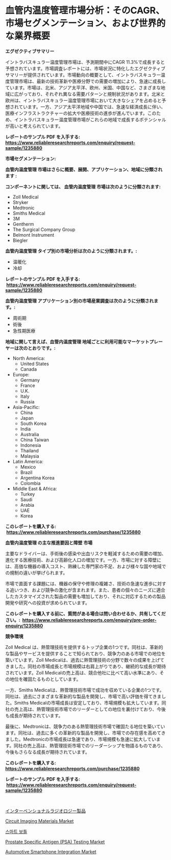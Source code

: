 <p><h1>血管内温度管理市場分析：そのCAGR、市場セグメンテーション、および世界的な業界概要</h1></p><p><strong>エグゼクティブサマリー</strong></p>
<p><p>イントラバスキュラー温度管理市場は、予測期間中にCAGR 11.3%で成長すると予想されています。市場調査レポートには、市場状況に特化したエグゼクティブサマリーが提供されています。市場動向の概要として、イントラバスキュラー温度管理市場は、最新の技術革新や医療分野での需要の増加により、急速に成長しています。市場は、北米、アジア太平洋、欧州、米国、中国など、さまざまな地域に広がっており、それぞれ異なる需要パターンと規制状況があります。北米と欧州は、イントラバスキュラー温度管理市場において大きなシェアを占めると予想されています。一方、アジア太平洋地域や中国では、急速な経済成長に伴い、医療インフラストラクチャーの拡大や医療技術の進歩が進んでいます。このため、イントラバスキュラー温度管理市場がこれらの地域で成長するポテンシャルが高いと考えられています。</p></p>
<p><strong>レポートのサンプル PDF を入手する: <a href="https://www.reliableresearchreports.com/enquiry/request-sample/1235880">https://www.reliableresearchreports.com/enquiry/request-sample/1235880</a></strong></p>
<p><strong>市場セグメンテーション:</strong></p>
<p><strong> 血管内温度管理 市場はさらに概要、展開、アプリケーション、地域に分類されます :</strong></p>
<p><strong>コンポーネントに関しては、 血管内温度管理 市場は次のように分類されます: &nbsp;</strong></p>
<p><ul><li>Zoll Medical</li><li>Stryker</li><li>Medtronic</li><li>Smiths Medical</li><li>3M</li><li>Gentherm</li><li>The Surgical Company Group</li><li>Belmont Instrument</li><li>Biegler</li></ul></p>
<p><strong> 血管内温度管理 タイプ別の市場分析は次のように分類されます。:</strong></p>
<p><ul><li>温暖化</li><li>冷却</li></ul></p>
<p><strong>レポートのサンプル PDF を入手する: &nbsp;<a href="https://www.reliableresearchreports.com/enquiry/request-sample/1235880">https://www.reliableresearchreports.com/enquiry/request-sample/1235880</a></strong></p>
<p><strong> 血管内温度管理 アプリケーション別の市場産業調査は次のように分類されます。:</strong></p>
<p><ul><li>周術期</li><li>術後</li><li>急性期医療</li></ul></p>
<p><strong>地域に関して言えば、血管内温度管理 地域ごとに利用可能なマーケットプレーヤーは次のとおりです。:</strong></p>
<p><ul>
    <li>
        North America:
        <ul>
            <li>United States</li>
            <li>Canada</li>
        </ul>
    </li>
    <li>
        Europe:
        <ul>
            <li>Germany</li>
            <li>France</li>
            <li>U.K.</li>
            <li>Italy</li>
            <li>Russia</li>
        </ul>
    </li>
    <li>
        Asia-Pacific:
        <ul>
            <li>China</li>
            <li>Japan</li>
            <li>South Korea</li>
            <li>India</li>
            <li>Australia</li>
            <li>China Taiwan</li>
            <li>Indonesia</li>
            <li>Thailand</li>
            <li>Malaysia</li>
        </ul>
    </li>
    <li>
        Latin America:
        <ul>
            <li>Mexico</li>
            <li>Brazil</li>
            <li>Argentina Korea</li>
            <li>Colombia</li>
        </ul>
    </li>
    <li>
        Middle East & Africa:
        <ul>
            <li>Turkey</li>
            <li>Saudi</li>
            <li>Arabia</li>
            <li>UAE</li>
            <li>Korea</li>
        </ul>
    </li>
    </ul></p>
<p><strong>このレポートを購入する: &nbsp;<a href="https://www.reliableresearchreports.com/purchase/1235880">https://www.reliableresearchreports.com/purchase/1235880</a></strong></p>
<p><strong>血管内温度管理 の主な推進要因と障壁 市場</strong></p>
<p><p>主要なドライバーは、手術後の感染や出血リスクを軽減するための需要の増加、進化する医療技術、および高齢化人口の増加です。一方、市場に対する障壁には、高価な機器の導入コスト、熟練した専門家の不足、および様々な国や地域での規制の違いが挙げられます。</p><p>市場で直面する課題には、機器の保守や修理の複雑さ、技術の急速な進歩に対する追いつき、および競争の激化が含まれます。また、患者の個々のニーズに適合したカスタマイズされた製品の需要も増加しており、それに対応するための製品開発や研究への投資が求められています。</p></p>
<p><strong>このレポートを購入する前に、質問がある場合は問い合わせるか、共有してください。:&nbsp; <a href="https://www.reliableresearchreports.com/enquiry/pre-order-enquiry/1235880">https://www.reliableresearchreports.com/enquiry/pre-order-enquiry/1235880</a></strong></p>
<p><strong>競争環境</strong></p>
<p><p>Zoll Medical は、熱管理技術を提供するトップ企業の1つです。同社は、革新的な製品やサービスを提供することで知られており、競争力のある市場での地位を築いています。Zoll Medicalは、過去に熱管理技術の分野で数々の成果を上げてきました。同社の市場成長と市場規模は右肩上がりであり、継続的な成長が期待されています。Zoll Medicalの売上高は、競合他社に比べて高い水準にあり、その地位を確固たるものとしています。</p><p>一方、Smiths Medicalは、熱管理技術市場で成功を収めている企業の1つです。同社は、過去にさまざまな革新的な製品を開発し、市場で高い評価を得てきました。Smiths Medicalの市場成長は安定しており、市場規模も拡大しています。同社の売上高は、熱管理技術市場でのリーダーとしての地位を裏付けており、今後も成長が期待されています。</p><p>最後に、Medtronicは、競争力のある熱管理技術市場で確固たる地位を築いています。同社は、過去に多くの革新的な製品を開発し、市場での存在感を高めてきました。Medtronicの市場成長は急速であり、市場規模も急速に拡大しています。同社の売上高は、熱管理技術市場でのリーダーシップを物語るものであり、今後もさらなる成長が期待されています。</p></p>
<p><strong>このレポートを購入する: &nbsp; <a href="https://www.reliableresearchreports.com/purchase/1235880">https://www.reliableresearchreports.com/purchase/1235880</a></strong></p>
<p><strong>レポートのサンプル PDF を入手する: &nbsp;<a href="https://www.reliableresearchreports.com/enquiry/request-sample/1235880">https://www.reliableresearchreports.com/enquiry/request-sample/1235880</a></strong><strong></strong></p>
<p>&nbsp;</p>
<p><p><a href="https://github.com/bevdtkn4419963/Market-Research-Report-List-1/blob/main/8657528186480.md">インターベンショナルラジオロジー製品</a></p><p><a href="https://github.com/prosalinda88/Market-Research-Report-List-3/blob/main/circuit-imaging-materials-market.md">Circuit Imaging Materials Market</a></p><p><a href="https://github.com/vsoq0zknh59/Market-Research-Report-List-1/blob/main/6898075186445.md">스마트 보틀</a></p><p><a href="https://faithful-glue-af3.notion.site/Prostate-Specific-Antigen-PSA-Testing-Market-A-Comprehensive-Report-of-its-Market-Share-Growth--c93a634dfac64b99844035b36795e494">Prostate Specific Antigen (PSA) Testing Market</a></p><p><a href="https://view.publitas.com/reportprime-1/automotive-smartphone-integration-market-research-report-unlocks-analysis-on-the-market-financial-status-market-size-and-market-revenue-upto-2031/">Automotive Smartphone Integration Market</a></p></p>